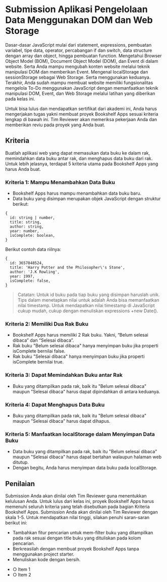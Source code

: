 # Submission Aplikasi Pengelolaan Data Menggunakan DOM dan Web Storage
Dasar-dasar JavaScript mulai dari statement, expressions, pembuatan variabel, tipe data, operator, percabangan if dan switch, data structure dengan array dan object, hingga pembuatan function.
Mengetahui Browser Object Model (BOM), Document Object Model (DOM), dan Event di dalam website. Serta Anda mampu mengubah konten website melalui teknik manipulasi DOM dan memberikan Event.
Mengenal localStorage dan sessionStorage sebagai Web Storage. Serta menggunakan keduanya.
Terakhir, Anda sudah mampu membuat website memiliki fungsionalitas mengelola To-Do menggunakan JavaScript dengan memanfaatkan teknik manipulasi DOM, Event, dan Web Storage melalui latihan yang diberikan pada kelas ini.

Untuk bisa lulus dan mendapatkan sertifikat dari akademi ini, Anda harus mengerjakan tugas yakni membuat proyek Bookshelf Apps sesuai kriteria lengkap di bawah ini. Tim Reviewer akan memeriksa pekerjaan Anda dan memberikan reviu pada proyek yang Anda buat.
## Kriteria
Buatlah aplikasi web yang dapat memasukan data buku ke dalam rak, memindahkan data buku antar rak, dan menghapus data buku dari rak. 
Untuk lebih jelasnya, terdapat 5 kriteria utama pada Bookshelf Apps yang harus Anda buat.
### Kriteria 1: Mampu Menambahkan Data Buku
- Bookshelf Apps harus mampu menambahkan data buku baru.
- Data buku yang disimpan merupakan objek JavaScript dengan struktur berikut:
```
{
  id: string | number,
  title: string,
  author: string,
  year: number,
  isComplete: boolean,
}
```
Berikut contoh data riilnya:
```
{
  id: 3657848524,
  title: 'Harry Potter and the Philosopher\'s Stone',
  author: 'J.K Rowling',
  year: 1997,
  isComplete: false,
}
```
> Catatan:
Untuk id buku pada tiap buku yang disimpan haruslah unik. Tips dalam menetapkan nilai untuk adalah Anda bisa memanfaatkan nilai timestamp. Untuk mendapatkan nilai timestamp di JavaScript cukup mudah, cukup dengan menuliskan expressions +new Date().
### Kriteria 2: Memiliki Dua Rak Buku
* Bookshelf Apps harus memiliki 2 Rak buku. Yakni, “Belum selesai dibaca” dan “Selesai dibaca”.
* Rak buku "Belum selesai dibaca" hanya menyimpan buku jika properti isComplete bernilai false.
* Rak buku "Selesai dibaca" hanya menyimpan buku jika properti isComplete bernilai true.
### Kriteria 3: Dapat Memindahkan Buku antar Rak
* Buku yang ditampilkan pada rak, baik itu "Belum selesai dibaca" maupun "Selesai dibaca" harus dapat dipindahkan di antara keduanya.
### Kriteria 4: Dapat Menghapus Data Buku
* Buku yang ditampilkan pada rak, baik itu "Belum selesai dibaca" maupun "Selesai dibaca" harus dapat dihapus.
### Kriteria 5: Manfaatkan localStorage dalam Menyimpan Data Buku
* Data buku yang ditampilkan pada rak, baik itu "Belum selesai dibaca" maupun "Selesai dibaca" harus dapat bertahan walaupun halaman web ditutup.
* Dengan begitu, Anda harus menyimpan data buku pada localStorage.
## Penilaian
Submission Anda akan dinilai oleh Tim Reviewer guna menentukkan kelulusan Anda. Untuk lulus dari kelas ini, proyek Bookshelf Apps harus memenuhi seluruh kriteria yang telah disebutkan pada bagian Kriteria Bookshelf Apps. Submission Anda akan dinilai oleh Tim Reviewer dengan skala 1-5. Untuk mendapatkan nilai tinggi, silakan penuhi saran-saran berikut ini:
* Tambahkan fitur pencarian untuk mem-filter buku yang ditampilkan pada rak sesuai dengan title buku yang dituliskan pada kolom pencarian.
* Berkreasilah dengan membuat proyek Bookshelf Apps tanpa menggunakan project starter.
* Menuliskan kode dengan bersih.
- &#x25CB; Item 1
- &#x25CB; Item 2



